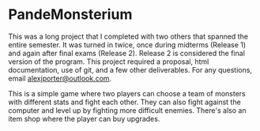 # PandeMonsterium
This was a long project that I completed with two others that spanned the entire semester.
It was turned in twice, once during midterms (Release 1) and again after final exams (Release 2). Release 2 is considered the final version of the program.
This project required a proposal, html documentation, use of git, and a few other deliverables. For any questions, email alexjporter@outlook.com.

This is a simple game where two players can choose a team of monsters with different stats and fight each other. They can also fight against the computer and level up by fighting more difficult enemies. There's also an item shop where the player can buy upgrades. 
